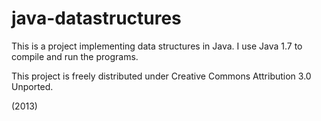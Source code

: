 java-datastructures
===================

This is a project implementing data structures in Java.
I use Java 1.7 to compile and run the programs.

This project is freely distributed under Creative Commons Attribution 3.0 Unported.

(2013)

